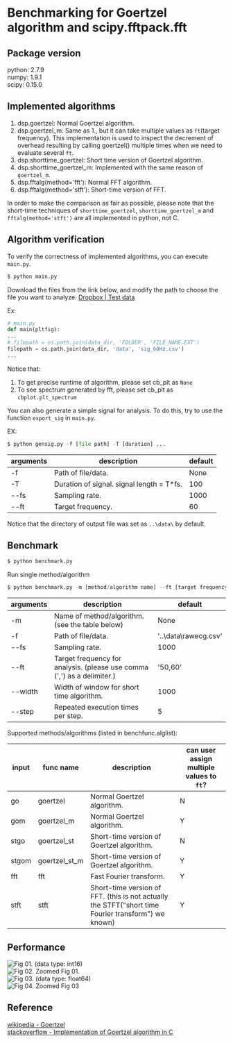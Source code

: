 # Benchmarking for Goertzel algorithm and scipy.fftpack.fft

## Package version
python: 2.7.9  
numpy: 1.9.1  
scipy: 0.15.0  


## Implemented algorithms
1. dsp.goertzel: Normal Goertzel algorithm.
2. dsp.goertzel_m: Same as 1., but it can take multiple values as `ft`(target frequency). This implementation is used to inspect the decrement of overhead resulting by calling goertzel() multiple times when we need to evaluate several `ft`.
3. dsp.shorttime_goertzel: Short time version of Goertzel algorithm.
4. dsp.shorttime_goertzel_m: Implemented with the same reason of `goertzel_m`.
5. dsp.fftalg(method='fft'): Normal FFT algorithm.
6. dsp.fftalg(method='stft'): Short-time version of FFT.

In order to make the comparison as fair as possible, please note that the short-time techniques of `shorttime_goertzel`, `shorttime_goertzel_m` and `fftalg(method='stft')` are all implemented in python, not C.  


## Algorithm verification
To verify the correctness of implemented algorithms, you can execute `main.py`.
```python
$ python main.py
```

Download the files from the link below, and modify the path to choose the file you want to analyze.
[Dropbox | Test data](https://www.dropbox.com/sh/w02sfh10sqom8y5/AAC1E5IB7vnfHxn93PHdh9hLa?dl=0)

Ex:
```python
# main.py
def main(pltfig):
...
# filepath = os.path.join(data_dir, 'FOLDER', 'FILE_NAME.EXT')
filepath = os.path.join(data_dir, 'data', 'sig_60Hz.csv')
...
```

Notice that:
1. To get precise runtime of algorithm, please set cb_plt as `None`
2. To see spectrum generated by fft, please set cb_plt as `cbplot.plt_spectrum`


You can also generate a simple signal for analysis.
To do this, try to use the function `export_sig` in `main.py`.

EX:
```python
$ python gensig.py -f [file path] -T [duration] ...
```

|arguments|description|default|
|---|---|---|
|-f|Path of file/data.|None|
|-T|Duration of signal. signal length = T*fs.|100|
|--fs|Sampling rate.|1000|
|--ft|Target frequency.|60|

Notice that the directory of output file was set as `..\data\` by default.

## Benchmark

```python
$ python benchmark.py
```

Run single method/algorithm
```python
$ python benchmark.py -m [method/algorithm name] --ft [target frequency] ...
```

|arguments|description|default|
|---|---|---|
|-m|Name of method/algorithm.(see the table below)|None|
|-f|Path of file/data.|'..\data\rawecg.csv'|
|--fs|Sampling rate.|1000|
|--ft|Target frequency for analysis. (please use comma (\',\') as a delimiter.)|'50,60'|
|--width|Width of window for short time algorithm.|1000|
|--step|Repeated execution times per step.|5|


Supported methods/algorithms (listed in benchfunc.alglist):  

|input|func name|description|can user assign multiple values to `ft`?|
|---|---|---|---|
|go|goertzel|Normal Goertzel algorithm.|N|
|gom|goertzel_m|Normal Goertzel algorithm.|Y|
|stgo|goertzel_st|Short-time version of Goertzel algorithm.|N|
|stgom|goertzel_st_m|Short-time version of Goertzel algorithm.|Y|
|fft|fft|Fast Fourier transform.|Y|
|stft|stft|Short-time version of FFT. (this is not actually the STFT("short time Fourier transform") we known)|Y|
	
## Performance
![Fig 01. (data type: int16)](http://i.imgur.com/QK0SWJr.png)  
![Fig 02. Zoomed Fig 01.](http://i.imgur.com/HlMj80n.png)  
![Fig 03. (data type: float64)](http://i.imgur.com/CLYZwj7.png)  
![Fig 04. Zoomed Fig 03](http://i.imgur.com/GK7JtFN.png)  

## Reference
[wikipedia - Goertzel](https://en.wikipedia.org/wiki/Goertzel_algorithm)  
[stackoverflow - Implementation of Goertzel algorithm in C](http://stackoverflow.com/questions/11579367)  
